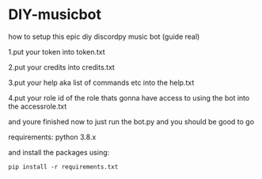 # DIY-musicbot

how to setup this epic diy discordpy music bot (guide real)

<p>1.put your token into token.txt</p>
<p>2.put your credits into credits.txt</p>
<p>3.put your help aka list of commands etc into the help.txt</p>
<p>4.put your role id of the role thats gonna have access to using the bot into the accessrole.txt</p>

and youre finished now to just run the bot.py and you should be good to go

requirements:
 python 3.8.x

and install the packages using:
```
pip install -r requirements.txt
```
